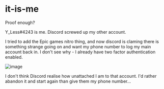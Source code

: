 # it-is-me
Proof enough?

Y_Less#4243 is me.  Discord screwed up my other account.

I tried to add the Epic games nitro thing, and now discord is claming there is something strange going on and want my phone number to log my main account back in.  I don't see why - I already have two factor authentication enabled.

![image](https://user-images.githubusercontent.com/991078/121671098-10319980-caa6-11eb-8dd9-b6c46a098136.png)

I don't think Discord realise how unattached I am to that account.  I'd rather abandon it and start again than give them my phone number...

